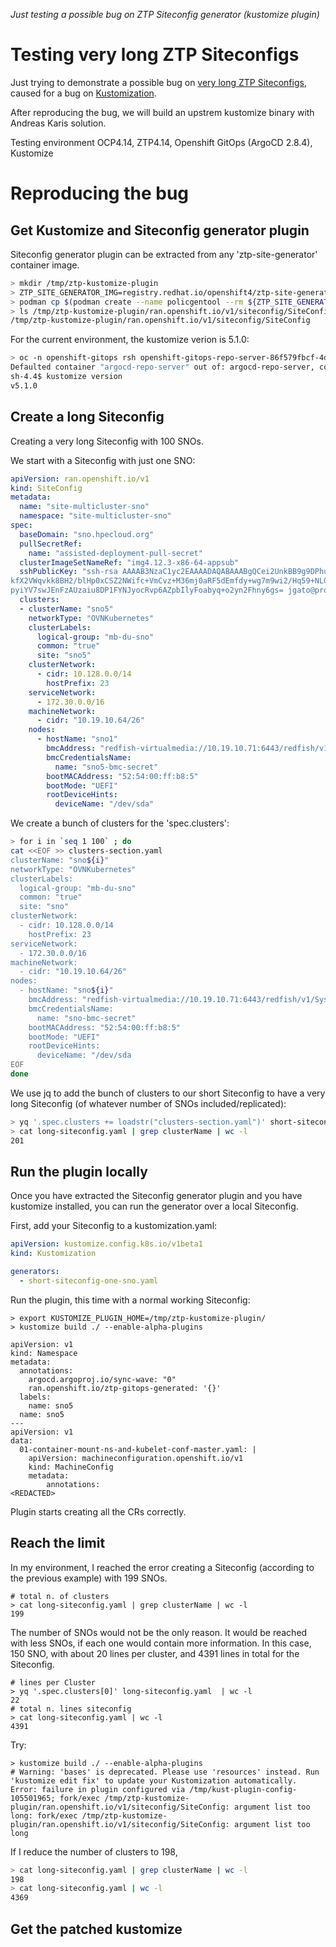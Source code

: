 *Just testing a possible bug on ZTP Siteconfig generator (kustomize plugin)*

# Testing very long ZTP Siteconfigs

Just trying to demonstrate a possible bug on [very long ZTP Siteconfigs](https://issues.redhat.com/browse/OCPBUGS-23194), caused for a bug on [Kustomization](https://github.com/kubernetes-sigs/kustomize/issues/5480).

After reproducing the bug, we will build an upstrem kustomize binary with Andreas Karis solution.

Testing environment OCP4.14, ZTP4.14, Openshift GitOps  (ArgoCD 2.8.4), Kustomize 

# Reproducing the bug

## Get Kustomize and Siteconfig generator plugin


Siteconfig generator plugin can be extracted from any 'ztp-site-generator' container image.

```bash
> mkdir /tmp/ztp-kustomize-plugin
> ZTP_SITE_GENERATOR_IMG=registry.redhat.io/openshift4/ztp-site-generate-rhel8:v4.14.2-6
> podman cp $(podman create --name policgentool --rm ${ZTP_SITE_GENERATOR_IMG}):/kustomize/plugin/ran.openshift.io /tmp/ztp-kustomize-plugin/
> ls /tmp/ztp-kustomize-plugin/ran.openshift.io/v1/siteconfig/SiteConfig 
/tmp/ztp-kustomize-plugin/ran.openshift.io/v1/siteconfig/SiteConfig
```
For the current environment, the kustomize verion is 5.1.0: 

```bash
> oc -n openshift-gitops rsh openshift-gitops-repo-server-86f579fbcf-4dxbg
Defaulted container "argocd-repo-server" out of: argocd-repo-server, copyutil (init), kustomize-plugin (init), policy-generator-install (init)
sh-4.4$ kustomize version
v5.1.0

```


## Create a long Siteconfig

Creating a very long Siteconfig with 100 SNOs.

We start with a Siteconfig with just one SNO:

```yaml
apiVersion: ran.openshift.io/v1 
kind: SiteConfig
metadata:                                                                                                                                                                                                                                                     
  name: "site-multicluster-sno"                                                                                                                                                                                                                               
  namespace: "site-multicluster-sno"
spec:
  baseDomain: "sno.hpecloud.org"
  pullSecretRef:
    name: "assisted-deployment-pull-secret"
  clusterImageSetNameRef: "img4.12.3-x86-64-appsub"
  sshPublicKey: "ssh-rsa AAAAB3NzaC1yc2EAAAADAQABAAABgQCei2UnkBB9g9DPhu4fpMFKmrlhR9UIYYPet61WF3qr6Rp2LkxEhZtbRk6tZjaiVXo/Ff6rsayyoEy86bPCE+4/Kl+3V/KueKW2fgxz/tg1uLiDerWj8+J8KAGJ8TsBAl3cWYYQtHxlwCnyPSmspWB/UegNTd+0cHhkPiTYd6wylgmbBi9MWOAISkXOLWUjsOmKUKiTL
kfX2VWqvkk8BH2/blHp0xCSZ2NWifc+VmCvz+M36mj0aRF5dEmfdy+wg7m9wi2/Hq59+NLGBef3kKjBnj0A/K0wFfT0ufi03OkztDOY7Y0xxIkl8Bi/Hof4rDlfKVKA9hcMSo3TY2o0asmTTXUhGZ/FVuZcIZpULOFMXKUR3oKeqnr/dff32IHVwgYb8n8C5zUepWu7tVUKnvxZ0Gwajy1Ru+xjrlROFT+761faJHmG5Ev/EdwKHkXHq5EMHgo
pyiYV7swJEnFzAUzaiu8DP1FYNJyocRvp6AZpbIlyFoabyq+o2yn2Fhny6gs= jgato@provisioner.el8k.hpecloud.org"
  clusters:
  - clusterName: "sno5"
    networkType: "OVNKubernetes"
    clusterLabels:
      logical-group: "mb-du-sno"
      common: "true"
      site: "sno5"
    clusterNetwork:
      - cidr: 10.128.0.0/14
        hostPrefix: 23
    serviceNetwork:
      - 172.30.0.0/16
    machineNetwork:
      - cidr: "10.19.10.64/26"
    nodes:
      - hostName: "sno1"
        bmcAddress: "redfish-virtualmedia://10.19.10.71:6443/redfish/v1/Systems/00000000-0000-0000-0000-000000000001"
        bmcCredentialsName:
          name: "sno5-bmc-secret"
        bootMACAddress: "52:54:00:ff:b8:5"
        bootMode: "UEFI"
        rootDeviceHints:
          deviceName: "/dev/sda"
```

We create a bunch of clusters for the 'spec.clusters':

```bash
> for i in `seq 1 100` ; do
cat <<EOF >> clusters-section.yaml
clusterName: "sno${i}"
networkType: "OVNKubernetes"
clusterLabels:
  logical-group: "mb-du-sno"
  common: "true"
  site: "sno"
clusterNetwork:
  - cidr: 10.128.0.0/14
    hostPrefix: 23
serviceNetwork:
  - 172.30.0.0/16
machineNetwork:
  - cidr: "10.19.10.64/26"
nodes:
  - hostName: "sno${i}"
    bmcAddress: "redfish-virtualmedia://10.19.10.71:6443/redfish/v1/Systems/00000000-0000-0000-0000-000000000001"
    bmcCredentialsName:
      name: "sno-bmc-secret"
    bootMACAddress: "52:54:00:ff:b8:5"
    bootMode: "UEFI"
    rootDeviceHints:
      deviceName: "/dev/sda
EOF
done

```

We use jq to add the bunch of clusters to our short Siteconfig to have a very long Siteconfig (of whatever number of SNOs included/replicated):

```bash
> yq '.spec.clusters += loadstr("clusters-section.yaml")' short-siteconfig-one-sno.yaml  > long-siteconfig.yaml
> cat long-siteconfig.yaml | grep clusterName | wc -l
201

```


## Run the plugin locally

Once you have extracted the Siteconfig generator plugin and you have kustomize installed, you can run the generator over a local Siteconfig.

First, add your Siteconfig to a kustomization.yaml:

```yaml
apiVersion: kustomize.config.k8s.io/v1beta1
kind: Kustomization

generators:
  - short-siteconfig-one-sno.yaml
```

Run the plugin, this time  with a normal working Siteconfig:

```
> export KUSTOMIZE_PLUGIN_HOME=/tmp/ztp-kustomize-plugin/
> kustomize build ./ --enable-alpha-plugins                                                                                 

apiVersion: v1                                                                                                                                                                                                                                                
kind: Namespace                                                                                                                
metadata:                                                                                                                      
  annotations:                                                                                                                 
    argocd.argoproj.io/sync-wave: "0"                                                                                          
    ran.openshift.io/ztp-gitops-generated: '{}'                                                                                
  labels:                                                                                                                      
    name: sno5                                                                                                                 
  name: sno5                                                                                                                                                                                                                                                  
---                                                                                                                            
apiVersion: v1                                                                                                                 
data:                                                                                                                          
  01-container-mount-ns-and-kubelet-conf-master.yaml: |                                                                        
    apiVersion: machineconfiguration.openshift.io/v1                                                                           
    kind: MachineConfig                                                                                                                                                                                                                                       
    metadata:                                                                                                                                                                                                                                                 
        annotations:                                    
<REDACTED>
```

Plugin starts creating all the CRs correctly.

## Reach the limit

In my environment, I reached the error creating a Siteconfig (according to the previous example) with 199 SNOs.

```
# total n. of clusters
> cat long-siteconfig.yaml | grep clusterName | wc -l                                                          
199
```

The number of SNOs would not be the only reason. It would be reached with less SNOs, if each one would contain more information. In this case, 150 SNO, with about 20 lines per cluster, and 4391 lines in total for the Siteconfig.

```
# lines per Cluster
> yq '.spec.clusters[0]' long-siteconfig.yaml  | wc -l
22
# total n. lines siteconfig
> cat long-siteconfig.yaml | wc -l
4391

```
Try:
```
> kustomize build ./ --enable-alpha-plugins                                                          
# Warning: 'bases' is deprecated. Please use 'resources' instead. Run 'kustomize edit fix' to update your Kustomization automatically.
Error: failure in plugin configured via /tmp/kust-plugin-config-105501965; fork/exec /tmp/ztp-kustomize-plugin/ran.openshift.io/v1/siteconfig/SiteConfig: argument list too long: fork/exec /tmp/ztp-kustomize-plugin/ran.openshift.io/v1/siteconfig/SiteConfig: argument list too long

```

If I reduce the number of clusters to 198,

```bash
> cat long-siteconfig.yaml | grep clusterName | wc -l                                                          
198
> cat long-siteconfig.yaml | wc -l                                                          
4369

```

## Get the patched kustomize
